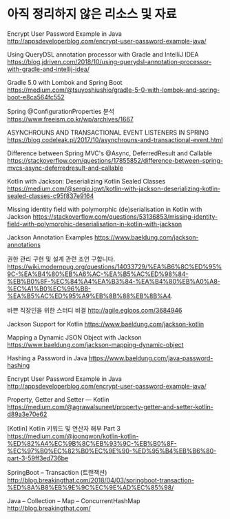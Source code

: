 # 아직 정리하지 않은 리소스 및 자료
Encrypt User Password Example in Java
http://appsdeveloperblog.com/encrypt-user-password-example-java/

Using QueryDSL annotation processor with Gradle and IntelliJ IDEA
https://blog.jdriven.com/2018/10/using-querydsl-annotation-processor-with-gradle-and-intellij-idea/

Gradle 5.0 with Lombok and Spring Boot
https://medium.com/@tsuyoshiushio/gradle-5-0-with-lombok-and-spring-boot-e8ca564fc552


Spring @ConfigurationProperties 분석
https://www.freeism.co.kr/wp/archives/1667



ASYNCHROUNS AND TRANSACTIONAL EVENT LISTENERS IN SPRING
https://blog.codeleak.pl/2017/10/asynchrouns-and-transactional-event.html

Difference between Spring MVC's @Async, DeferredResult and Callable
https://stackoverflow.com/questions/17855852/difference-between-spring-mvcs-async-deferredresult-and-callable

Kotlin with Jackson: Deserializing Kotlin Sealed Classes
https://medium.com/@sergio.igwt/kotlin-with-jackson-deserializing-kotlin-sealed-classes-c95f837e9164

Missing identity field with polymorphic (de)serialisation in Kotlin with Jackson
https://stackoverflow.com/questions/53136853/missing-identity-field-with-polymorphic-deserialisation-in-kotlin-with-jackson

Jackson Annotation Examples
https://www.baeldung.com/jackson-annotations

권한 관리 구현 및 설계 관련 조언 구합니다.
https://wiki.modernpug.org/questions/14033729/%EA%B6%8C%ED%95%9C-%EA%B4%80%EB%A6%AC-%EA%B5%AC%ED%98%84-%EB%B0%8F-%EC%84%A4%EA%B3%84-%EA%B4%80%EB%A0%A8-%EC%A1%B0%EC%96%B8-%EA%B5%AC%ED%95%A9%EB%8B%88%EB%8B%A4.

바쁜 직장인을 위한 스터디 비결
http://agile.egloos.com/3684946

Jackson Support for Kotlin
https://www.baeldung.com/jackson-kotlin

Mapping a Dynamic JSON Object with Jackson
https://www.baeldung.com/jackson-mapping-dynamic-object

Hashing a Password in Java
https://www.baeldung.com/java-password-hashing

Encrypt User Password Example in Java
http://appsdeveloperblog.com/encrypt-user-password-example-java/


Property, Getter and Setter — Kotlin
https://medium.com/@agrawalsuneet/property-getter-and-setter-kotlin-d89a3e70e62

[Kotlin] Kotlin 키워드 및 연산자 해부 Part 3
https://medium.com/@joongwon/kotlin-kotlin-%ED%82%A4%EC%9B%8C%EB%93%9C-%EB%B0%8F-%EC%97%B0%EC%82%B0%EC%9E%90-%ED%95%B4%EB%B6%80-part-3-59ff3ed736be

SpringBoot – Transaction (트랜잭션)
http://blog.breakingthat.com/2018/04/03/springboot-transaction-%ED%8A%B8%EB%9E%9C%EC%9E%AD%EC%85%98/

Java – Collection – Map – ConcurrentHashMap
http://blog.breakingthat.com/